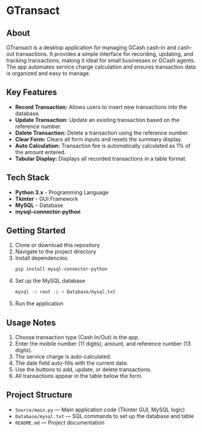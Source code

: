 # GTransact

## About
GTransact is a desktop application for managing GCash cash-in and cash-out transactions. It provides a simple interface for recording, updating, and tracking transactions, making it ideal for small businesses or GCash agents. The app automates service charge calculation and ensures transaction data is organized and easy to manage.

## Key Features
* **Record Transaction:** Allows users to insert new transactions into the database.
* **Update Transaction:** Update an existing transaction based on the reference number.
* **Delete Transaction:** Delete a transaction using the reference number.
* **Clear Form:** Clears all form inputs and resets the summary display.
* **Auto Calculation:** Transaction fee is automatically calculated as 1% of the amount entered.
* **Tabular Display:** Displays all recorded transactions in a table format.

## Tech Stack
- **Python 3.x** - Programming Language
- **Tkinter** - GUI Framework
- **MySQL** - Database 
- **mysql-connector-python**

## Getting Started
1. Clone or download this repository
2. Navigate to the project directory
3. Install dependencies:
   ```bash
   pip install mysql-connector-python
   ```
4. Set up the MySQL database
   ```bash
   mysql -u root -p < Database/mysql.txt
   ```
5. Run the application

## Usage Notes
1. Choose transaction type (Cash In/Out) in the app.
2. Enter the mobile number (11 digits), amount, and reference number (13 digits).
3. The service charge is auto-calculated.
4. The date field auto-fills with the current date.
5. Use the buttons to add, update, or delete transactions.
6. All transactions appear in the table below the form.

## Project Structure
- `Source/main.py` — Main application code (Tkinter GUI, MySQL logic)
- `Database/mysql.txt` — SQL commands to set up the database and table
- `README.md` — Project documentation
